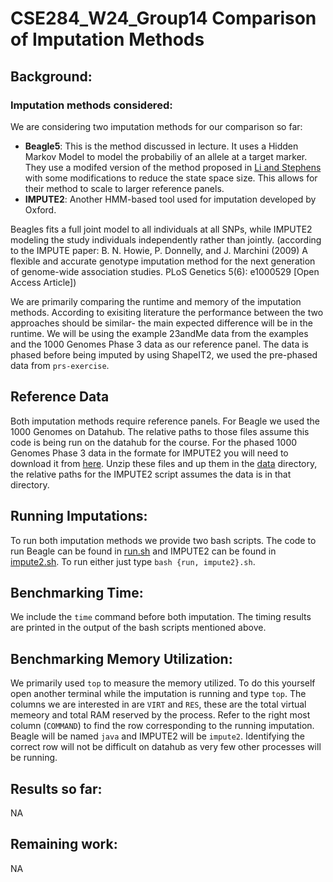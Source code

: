 # CSE284_W24_Group14 Comparison of Imputation Methods 

## Background: 

### Imputation methods considered:

We are considering two imputation methods for our comparison so far:
- **Beagle5**: This is the method discussed in lecture. It uses a Hidden Markov Model to model the probabiliy of an allele at a target marker. They use a modifed version of the method proposed in [Li and Stephens](https://doi.org/10.1016/j.ajhg.2018.07.015) with some modifications to reduce the state space size. This allows for their method to scale to larger reference panels. 
- **IMPUTE2**: Another HMM-based tool used for imputation developed by Oxford.

Beagles fits a full joint model to all individuals at all SNPs, while IMPUTE2 modeling the study individuals independently rather than
jointly. (according to the IMPUTE paper: B. N. Howie, P. Donnelly, and J. Marchini (2009) A flexible and accurate genotype imputation method for the next generation of genome-wide association studies. PLoS Genetics 5(6): e1000529 [Open Access Article])

We are primarily comparing the runtime and memory of the imputation methods. According to exisiting literature the performance between the two approaches should be similar- the main expected difference will be in the runtime. We will be using the example 23andMe data from the examples and the 1000 Genomes Phase 3 data as our reference panel. The data is phased before being imputed by using ShapeIT2, we used the pre-phased data from `prs-exercise`. 

## Reference Data

Both imputation methods require reference panels. For Beagle we used the 1000 Genomes on Datahub. The relative paths to those files assume this code is being run on the datahub for the course. For the phased 1000 Genomes Phase 3 data in the formate for IMPUTE2 you will need to download it from [here](https://mathgen.stats.ox.ac.uk/impute/1000GP_Phase3.html). Unzip these files and up them in the [data](data/) directory, the relative paths for the IMPUTE2 script assumes the data is in that directory. 

## Running Imputations:

To run both imputation methods we provide two bash scripts. The code to run Beagle can be found in [run.sh](run.sh) and IMPUTE2 can be found in [impute2.sh](impute2.sh). To run either just type `bash {run, impute2}.sh`. 

## Benchmarking Time:

We include the `time` command before both imputation. The timing results are printed in the output of the bash scripts mentioned above.

## Benchmarking Memory Utilization:

We primarily used `top` to measure the memory utilized. To do this yourself open another terminal while the imputation is running and type `top`. The columns we are interested in are `VIRT` and `RES`, these are the total virtual memeory and total RAM reserved by the process. Refer to the right most column (`COMMAND`) to find the row corresponding to the running imputation. Beagle will be named `java` and IMPUTE2 will be `impute2`. Identifying the correct row will not be difficult on datahub as very few other processes will be running. 

## Results so far:

NA

## Remaining work:

NA
